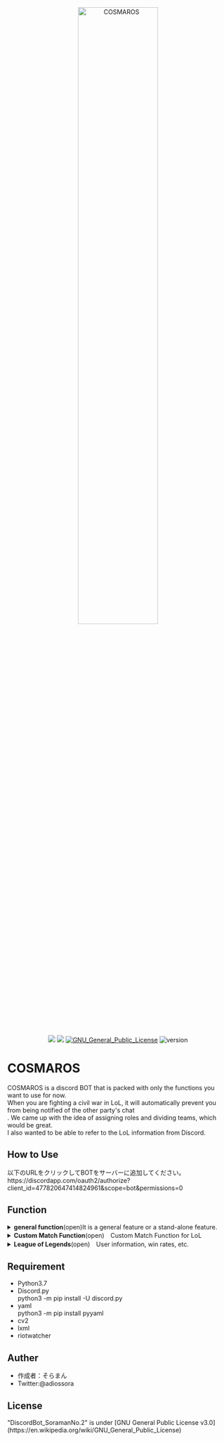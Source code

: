 <div align="center">
<img width="60%" src="https://user-images.githubusercontent.com/11624644/79453042-1227d600-8024-11ea-83ad-42f799b0eade.png" alt="COSMAROS"><br>
<img src="https://img.shields.io/badge/-Python-F9DC3E.svg?logo=python&style=flat">
<img src="https://img.shields.io/badge/-Discord-f0b686.svg?logo=discord&style=flat">
<a href="https://en.wikipedia.org/wiki/GNU_General_Public_License"><img src="http://img.shields.io/badge/license-GPL-blue.svg?style=flat" alt="GNU_General_Public_License"></a>
<img src="https://img.shields.io/badge/version-v0.9.0-ff7964.svg" alt="version">
</div>
<h1>COSMAROS</h1>
COSMAROS is a discord BOT that is packed with only the functions you want to use for now. <br>
When you are fighting a civil war in LoL, it will automatically prevent you from being notified of the other party's chat<br>.
We came up with the idea of assigning roles and dividing teams, which would be great. <br>
I also wanted to be able to refer to the LoL information from Discord. <br>


<h2>How to Use</h2>
以下のURLをクリックしてBOTをサーバーに追加してください。<br>
https://discordapp.com/oauth2/authorize?client_id=477820647414824961&scope=bot&permissions=0

<h2>Function</h2>
<details>
  <summary><b>general function</b>(open)It is a general feature or a stand-alone feature.</summary>
  <ul>
    <li><b>ping</b></li>「pong!to return
    <li><b>mention</b></li>Mentions are sent back to the sender.
    <li><b>help</b></li>Displays help for the command. Page transitions are made possible by pressing the reaction arrow.  After 30 seconds without any reaction, the reaction will be stopped.
    <li><b>role add</b></li>Assigns a position to the user who entered the command.(It only works in Soloman Land.)
    <li><b>そらまん</b></li>「呼んだ？」to return
  </ul>
</details>
<details>
  <summary><b>Custom Match Function</b>(open)　Custom Match Function for LoL</summary>
  <br>
  You can prevent eavesdropping on the chat by assigning teams and positions during custom matches in LoL, and prevent accidental entry and exit of voice chat.<br>
  <br>
  <h3>premise</h3>
  This feature is premised on the following text, voice channels. Position needed. <br>
  More user-configurable features will be added at a later date. <br>
  Assigning roles to their own text and voice channels will save you trouble. <br>
  <br>
  <table>
    <tr>
      <th>textchannel</th>
      <th>voicechannel</th>
      <th>role</th>
    </tr>
    <tr>
      <th></th>
      <th>custom_general</th>
      <th></th>
    </tr>
    <tr>
      <th>custom-1</th>
      <th>Custom-1</th>
      <th>Custom-1</th>
    </tr>
    <tr>
      <th>custom-2</th>
      <th>Custom-2</th>
      <th>Custom-2</th>
    </tr>
  </table>
  <ul>
    <li><b>custom start</b></li>
    10 people in the "custom_general" voice channel will be automatically assigned to 2 teams and given a position at the same time.
    If there are more than 10 people, 10 people will be selected at random; no more than 10 people will be available.
    <details>
      <summary>preview</summary>
      <img width="80%" src="https://user-images.githubusercontent.com/11624644/76347968-d1fd7580-634a-11ea-9e5a-a597298086ee.gif" alt="custom_start">
    </details>
    <li><b>custom suffle</b></li>
    Completely shuffle the assigned teams and assign them to the two teams again.
    <details>
      <summary>preview</summary>
      <img width="80%" src="https://user-images.githubusercontent.com/11624644/76348957-7633ec00-634c-11ea-9a39-e7d1c59c2e93.gif" alt="custom_start">
    </details>
    <li><b>custom list</b></li>
    View a list of all 10 members, regardless of team.
    <details>
      <summary>preview</summary>
      <img width="80%" src="https://user-images.githubusercontent.com/11624644/76348417-81d2e300-634b-11ea-8dd2-0f0bf7dad1a6.gif" alt="custom_start">
    </details>
    <li><b>custom teamlist</b></li>
    Displays a list of members by team.
    <details>
      <summary>preview</summary>
      <img width="80%" src="https://user-images.githubusercontent.com/11624644/76348431-88f9f100-634b-11ea-8ed0-9cc662582943.gif" alt="custom_start">
    </details>
    <li><b>custom change [number] [number]</b></li>
    You can move members between teams by specifying the number displayed in the team member list.
    <details>
      <summary>preview</summary>
      <img width="80%" src="https://user-images.githubusercontent.com/11624644/76408908-09166a00-63d1-11ea-9099-c6e9c43c51d4.gif" alt="custom_start">
    </details>
    <li><b>custom win [red or blue]</b></li>
    By specifying the winning team, all team members will receive an additional 1 win.
    <li><b>custom result</b></li>
    Shows the members with the most wins by the end of the team allocation function.
    <details>
      <summary>preview</summary>
      <img width="80%" src="https://user-images.githubusercontent.com/11624644/76348957-7633ec00-634c-11ea-9a39-e7d1c59c2e93.gif" alt="custom_start">
    </details>
    <li><b>custom end</b></li>
    Ends the sorting function. Auto-removal of the position assigned to the member, log reset of the dedicated text channel, and reset of the battle record.
    <details>
      <summary>preview</summary>
      <img width="80%" src="https://user-images.githubusercontent.com/11624644/76348471-99aa6700-634b-11ea-83b1-16a93a4fd979.gif" alt="custom_start">
    </details>
  </ul>
</details>
<details>
  <summary><b>League of Legends</b>(open)　User information, win rates, etc.</summary>
  <ul>
    <li>lol status <Summoner Name></li>
    The summoner's name, level, and current ranked battle tier are displayed.
    <details>
      <summary>preview</summary>
      <img width="80%" src="https://user-images.githubusercontent.com/11624644/76987294-49a05580-6986-11ea-9dc6-68e75b2a248d.gif" alt="custom_start">
    </details>
  </ul>
  <ul>
    <li>lol free</li>
    View the free champions available for free this week.
    <details>
      <summary>preview</summary>
      <img width="80%" src="https://user-images.githubusercontent.com/11624644/76987292-486f2880-6986-11ea-8376-91684fd61bf6.gif" alt="custom_start">
    </details>
  </ul>
</details>

<h2>Requirement</h2>
<ul>
  <li>Python3.7</li>
  <li>Discord.py</li>
  python3 -m pip install -U discord.py
  <li>yaml</li>
  python3 -m pip install pyyaml
  <li>cv2</li>
  <li>lxml</li>
  <li>riotwatcher</li>
</ul>
<h2>Auther</h2>
<ul>
  <li>作成者：そらまん</li>
  <li>Twitter:@adiossora</li>
</ul>
<h2>License</h2>
"DiscordBot_SoramanNo.2" is under [GNU General Public License v3.0](https://en.wikipedia.org/wiki/GNU_General_Public_License)

